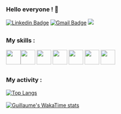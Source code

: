 ### Hello everyone ! 👋

<!--
**gdemerges/gdemerges** is a ✨ _special_ ✨ repository because its `README.md` (this file) appears on your GitHub profile.

Here are some ideas to get you started:

- 🔭 I’m currently working on ...
- 🌱 I’m currently learning ...
- 👯 I’m looking to collaborate on ...
- 🤔 I’m looking for help with ...
- 💬 Ask me about ...
- 📫 How to reach me: ...
- 😄 Pronouns: ...
- ⚡ Fun fact: ...
-->

[![Linkedin Badge](https://img.shields.io/badge/-LinkedIn-0077B5?style=flat&logo=Linkedin&logoColor=white&link=https://www.linkedin.com/in/guillaume-demerges/)](https://www.linkedin.com/in/guillaume-demerges/) [![Gmail Badge](https://img.shields.io/badge/-Email-c14438?style=flat&logo=Gmail&logoColor=white&link=mailto:guillaume.demerges@protonmail.com)](mailto:guillaume.demerges@protonmail.com) ![](https://komarev.com/ghpvc/?username=gdemerges)

<h2></h2>

### My skills :

<img src='https://github.com/yurijserrano/Github-Profile-Readme-Logos/blob/master/programming%20languages/python.svg' height="40"/><img src='https://github.com/yurijserrano/Github-Profile-Readme-Logos/blob/master/databases/postgresql.svg' height="40"/>
<img src='https://github.com/yurijserrano/Github-Profile-Readme-Logos/blob/master/cloud/azure.svg' height="40"/>
<img src='https://github.com/yurijserrano/Github-Profile-Readme-Logos/blob/master/cloud/github.svg' height="40"/>
<img src='https://github.com/yurijserrano/Github-Profile-Readme-Logos/blob/master/cloud/docker.svg' height="40"/>
<img src='https://github.com/yurijserrano/Github-Profile-Readme-Logos/blob/master/frameworks/flask.svg' height="40"/>
<img src='https://github.com/yurijserrano/Github-Profile-Readme-Logos/blob/master/text editors/vscode.svg' height="40"/>
<h2></h2>

### My activity :

[![Top Langs](https://github-readme-stats.vercel.app/api/top-langs/?username=gdemerges)](https://github.com/gdemerges/github-readme-stats) <br> <br> [![Guillaume's WakaTime stats](https://github-readme-stats.vercel.app/api/wakatime?username=gdemerges)](https://github.com/gdemerges/github-readme-stats)
